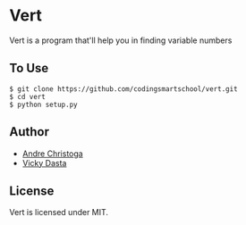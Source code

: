 # Vert
Vert is a program that'll help you in finding variable numbers

## To Use
```shell
$ git clone https://github.com/codingsmartschool/vert.git
$ cd vert
$ python setup.py
```

## Author
* [Andre Christoga](http://christoga.github.io)
* [Vicky Dasta](http://vickydasta.github.io)

## License
Vert is licensed under MIT.
